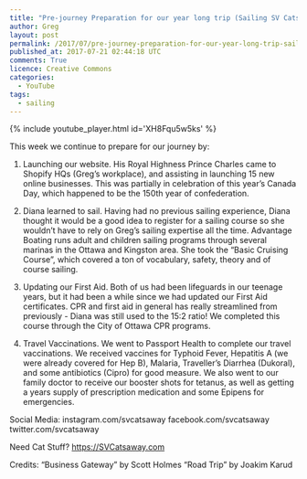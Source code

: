 ```yaml
---
title: "Pre-journey Preparation for our year long trip (Sailing SV Catsaway) - Ep. 06"
author: Greg
layout: post
permalink: /2017/07/pre-journey-preparation-for-our-year-long-trip-sailing-sv-catsaway-ep-06
published_at: 2017-07-21 02:44:18 UTC
comments: True
licence: Creative Commons
categories:
  - YouTube
tags:
  - sailing
---
```


{% include youtube_player.html id='XH8Fqu5w5ks' %}




This week we continue to prepare for our journey by:

1. Launching our website.  His Royal Highness Prince Charles came to Shopify HQs (Greg’s workplace), and assisting in launching 15 new online businesses.  This was partially in celebration of this year’s Canada Day, which happened to be the 150th year of confederation.

2. Diana learned to sail.  Having had no previous sailing experience, Diana thought it would be a good idea to register for a sailing course so she wouldn’t have to rely on Greg’s sailing expertise all the time.  Advantage Boating runs adult and children sailing programs through several marinas in the Ottawa and Kingston area.  She took the “Basic Cruising Course”, which covered a ton of vocabulary, safety, theory and of course sailing.  

3. Updating our First Aid.  Both of us had been lifeguards in our teenage years, but it had been a while since we had updated our First Aid certificates.  CPR and first aid in general has really streamlined from previously - Diana was still used to the 15:2 ratio!  We completed this course through the City of Ottawa CPR programs.

4. Travel Vaccinations.  We went to Passport Health to complete our travel vaccinations.  We received vaccines for Typhoid Fever, Hepatitis A (we were already covered for Hep B), Malaria, Traveller’s Diarrhea (Dukoral), and some antibiotics (Cipro) for good measure.  We also went to our family doctor to receive our booster shots for tetanus, as well as getting a years supply of prescription medication and some Epipens for emergencies.

Social Media:
instagram.com/svcatsaway
facebook.com/svcatsaway
twitter.com/svcatsaway

Need Cat Stuff? 
https://SVCatsaway.com

Credits:
“Business Gateway” by Scott Holmes
“Road Trip” by Joakim Karud

